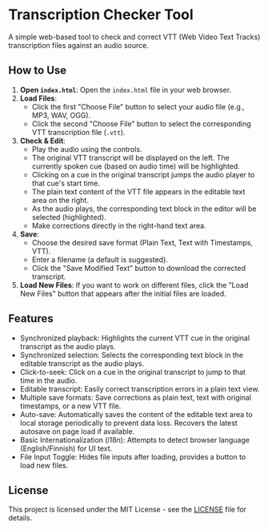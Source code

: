 # Transcription Checker Tool

A simple web-based tool to check and correct VTT (Web Video Text Tracks) transcription files against an audio source.

## How to Use

1.  **Open `index.html`**: Open the `index.html` file in your web browser.
2.  **Load Files**:
    *   Click the first "Choose File" button to select your audio file (e.g., MP3, WAV, OGG).
    *   Click the second "Choose File" button to select the corresponding VTT transcription file (`.vtt`).
3.  **Check & Edit**:
    *   Play the audio using the controls.
    *   The original VTT transcript will be displayed on the left. The currently spoken cue (based on audio time) will be highlighted.
    *   Clicking on a cue in the original transcript jumps the audio player to that cue's start time.
    *   The plain text content of the VTT file appears in the editable text area on the right.
    *   As the audio plays, the corresponding text block in the editor will be selected (highlighted).
    *   Make corrections directly in the right-hand text area.
4.  **Save**:
    *   Choose the desired save format (Plain Text, Text with Timestamps, VTT).
    *   Enter a filename (a default is suggested).
    *   Click the "Save Modified Text" button to download the corrected transcript.
5.  **Load New Files**: If you want to work on different files, click the "Load New Files" button that appears after the initial files are loaded.

## Features

*   Synchronized playback: Highlights the current VTT cue in the original transcript as the audio plays.
*   Synchronized selection: Selects the corresponding text block in the editable transcript as the audio plays.
*   Click-to-seek: Click on a cue in the original transcript to jump to that time in the audio.
*   Editable transcript: Easily correct transcription errors in a plain text view.
*   Multiple save formats: Save corrections as plain text, text with original timestamps, or a new VTT file.
*   Auto-save: Automatically saves the content of the editable text area to local storage periodically to prevent data loss. Recovers the latest autosave on page load if available.
*   Basic Internationalization (i18n): Attempts to detect browser language (English/Finnish) for UI text.
*   File Input Toggle: Hides file inputs after loading, provides a button to load new files.

## License

This project is licensed under the MIT License - see the [LICENSE](LICENSE) file for details.
